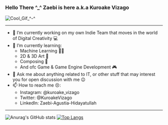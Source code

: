### Hello There ^_^ Zaebi is here a.k.a Kuroake Vizago

![Cool_Gif_^-^](https://github.com/KuroakeVizago/KuroakeVizago/blob/main/Zhongli.gif)

----------------
- 🔭 I’m currently working on my own Indie Team that moves in the world of Digital Creativity 💻
- 🌱 I’m currently learning:
  - Machine Learning 🤖📖
  - 2D & 3D Art 🎨
  - Composing 🎹
  - And ofc Game & Game Engine Development 🎮
- 💬 Ask me about anything related to IT, or other stuff that may interest you for open discussion with me 😉
- 📫 How to reach me 😣:
	- Instagram: @kuroake_vizago
	- Twitter: @KuroakeVizago
  - LinkedIn: Zaebi-Agustia-Hidayatullah
----------------

![Anurag's GitHub stats](https://github-readme-stats.vercel.app/api?username=KuroakeVizago&show_icons=true&theme=radical)
[![Top Langs](https://github-readme-stats.vercel.app/api/top-langs/?username=KuroakeVizago&layout=compact&theme=radical)](https://github.com/anuraghazra/github-readme-stats)

<!--
**KuroakeVizago/KuroakeVizago** is a ✨ _special_ ✨ repository because its `README.md` (this file) appears on your GitHub profile.
Here are some ideas to get you started:


- 🌱 I’m currently learning Machine Learning, 
- 👯 I’m looking to collaborate on ...
- 🤔 I’m looking for help with ...
- 💬 Ask me about ...
- 📫 How to reach me: ...
- 😄 Pronouns: ...
- ⚡ Fun fact: ...
-->
